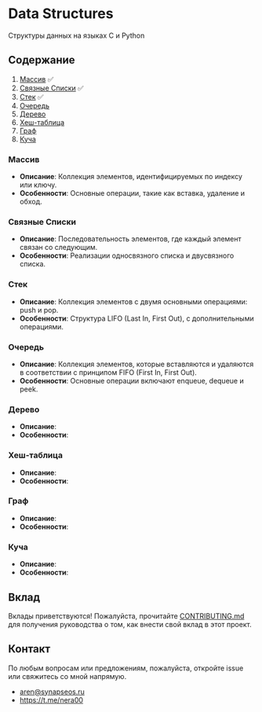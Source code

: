 # Data Structures

Структуры данных на языках C и Python

## Содержание

1. [Массив](#массив) :white_check_mark:
2. [Связные Списки](#связные-списки) :white_check_mark:
3. [Стек](#стек) :white_check_mark:
4. [Очередь](#очередь)
5. [Дерево](#дерево)
6. [Хеш-таблица](#хеш-таблица)
7. [Граф](#граф)
8. [Куча](#куча)

### Массив

- **Описание**: Коллекция элементов, идентифицируемых по индексу или ключу.
- **Особенности**: Основные операции, такие как вставка, удаление и обход.

### Связные Списки

- **Описание**: Последовательность элементов, где каждый элемент связан со следующим.
- **Особенности**: Реализации односвязного списка и двусвязного списка.

### Стек

- **Описание**: Коллекция элементов с двумя основными операциями: push и pop.
- **Особенности**: Структура LIFO (Last In, First Out), с дополнительными операциями.

### Очередь

- **Описание**: Коллекция элементов, которые вставляются и удаляются в соответствии с принципом FIFO (First In, First Out).
- **Особенности**: Основные операции включают enqueue, dequeue и peek.

### Дерево

- **Описание**:
- **Особенности**:

### Хеш-таблица

- **Описание**:
- **Особенности**:

### Граф

- **Описание**:
- **Особенности**:

### Куча

- **Описание**:
- **Особенности**:

## Вклад

Вклады приветствуются! Пожалуйста, прочитайте [CONTRIBUTING.md](CONTRIBUTING.md) для получения руководства о том, как внести свой вклад в этот проект.

## Контакт

По любым вопросам или предложениям, пожалуйста, откройте issue или свяжитесь со мной напрямую.

- <aren@synapseos.ru>
- <https://t.me/nera00>
